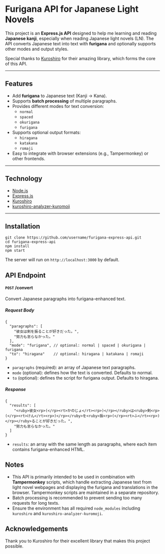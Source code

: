 # Furigana API for Japanese Light Novels

This project is an **Express.js API** designed to help me learning and reading **Japanese kanji**, especially when reading Japanese light novels (LN). The API converts Japanese text into text with **furigana** and optionally supports other modes and output styles.

Special thanks to [Kuroshiro](https://www.npmjs.com/package/kuroshiro) for their amazing library, which forms the core of this API.

---

## Features

- Add **furigana** to Japanese text (Kanji → Kana).
- Supports **batch processing** of multiple paragraphs.
- Provides different modes for text conversion:
  - `normal`
  - `spaced`
  - `okurigana`
  - `furigana`
- Supports optional output formats:
  - `hiragana`
  - `katakana`
  - `romaji`
- Easy to integrate with browser extensions (e.g., Tampermonkey) or other frontends.

---

## Technology

- [Node.js](https://nodejs.org/)
- [Express.js](https://expressjs.com/)
- [Kuroshiro](https://www.npmjs.com/package/kuroshiro)
- [kuroshiro-analyzer-kuromoji](https://www.npmjs.com/package/kuroshiro-analyzer-kuromoji)

---

## Installation


```
git clone https://github.com/username/furigana-express-api.git
cd furigana-express-api
npm install
npm start
```
The server will run on `http://localhost:3000` by default.

## API Endpoint

#### `POST` /convert
Convert Japanese paragraphs into furigana-enhanced text.
##### Request Body
```
{
  "paragraphs": [
    "彼女は剣を振ることが好きだった。",
    "努力も怠らなかった。"
  ],
  "mode": "furigana", // optional: normal | spaced | okurigana | furigana
  "to": "hiragana"    // optional: hiragana | katakana | romaji
}
```
- `paragraphs` (required): an array of Japanese text paragraphs.
- `mode` (optional): defines how the text is converted. Defaults to normal.
- `to` (optional): defines the script for furigana output. Defaults to hiragana.

##### Response
```
{
  "results": [
    "<ruby>彼女<rp>(</rp><rt>かのじょ</rt><rp>)</rp></ruby>は<ruby>剣<rp>(</rp><rt>けん</rt><rp>)</rp></ruby>を<ruby>振<rp>(</rp><rt>ふ</rt><rp>)</rp></ruby>ることが好きだった。",
    "努力も怠らなかった。"
  ]
}
```
- `results`: an array with the same length as paragraphs, where each item contains furigana-enhanced HTML.

## Notes

- This API is primarily intended to be used in combination with **Tampermonkey** scripts, which handle extracting Japanese text from light novel webpages and displaying the furigana and translations in the browser. Tampermonkey scripts are maintained in a separate repository.  
- Batch processing is recommended to prevent sending too many requests for long texts.  
- Ensure the environment has all required `node_modules` including `kuroshiro` and `kuroshiro-analyzer-kuromoji`.

## Acknowledgements

Thank you to Kuroshiro for their excellent library that makes this project possible.
